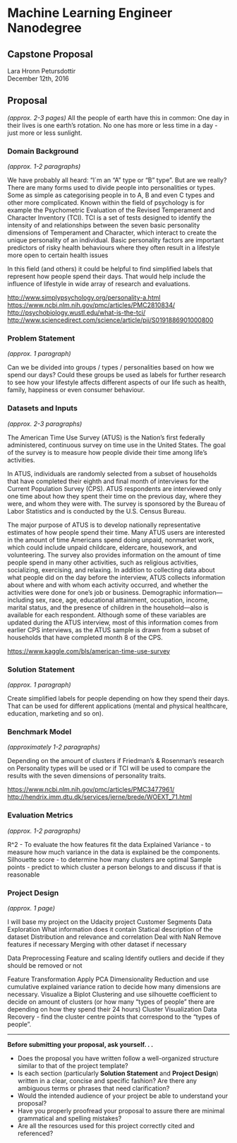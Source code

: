 # Machine Learning Engineer Nanodegree
## Capstone Proposal
Lara Hronn Petursdottir  
December 12th, 2016

## Proposal
_(approx. 2-3 pages)_
All the people of earth have this in common: One day in their lives is one earth’s rotation. No one has more or less time in a day - just more or less sunlight.

### Domain Background
_(approx. 1-2 paragraphs)_

We have probably all heard: “I´m an “A” type or “B” type”. But are we really? 
There are many forms used to divide people into personalities or types. Some as simple as categorising people in to A, B and even C types and other more complicated. Known within the field of psychology is for example the Psychometric Evaluation of the Revised Temperament and Character Inventory (TCI). TCI is a set of tests designed to identify the intensity of and relationships between the seven basic personality dimensions of Temperament and Character, which interact to create the unique personality of an individual. Basic personality factors are important predictors of risky health behaviours where they often result in a lifestyle more open to certain health issues

In this field (and others) it could be helpful to find simplified labels that represent how people spend their days. That would help include the influence of lifestyle in wide array of research and evaluations.

http://www.simplypsychology.org/personality-a.html
https://www.ncbi.nlm.nih.gov/pmc/articles/PMC2810834/
http://psychobiology.wustl.edu/what-is-the-tci/
http://www.sciencedirect.com/science/article/pii/S0191886901000800

### Problem Statement
_(approx. 1 paragraph)_

Can we be divided into groups / types / personalities based on how we spend our days? Could these groups be used as labels for further research to see how your lifestyle affects different aspects of our life such as health, family, happiness or even consumer behaviour.

### Datasets and Inputs
_(approx. 2-3 paragraphs)_

The American Time Use Survey (ATUS) is the Nation’s first federally administered, continuous survey on time use in the United States. The goal of the survey is to measure how people divide their time among life’s activities.

In ATUS, individuals are randomly selected from a subset of households that have completed their eighth and final month of interviews for the Current Population Survey (CPS). ATUS respondents are interviewed only one time about how they spent their time on the previous day, where they were, and whom they were with. The survey is sponsored by the Bureau of Labor Statistics and is conducted by the U.S. Census Bureau.

The major purpose of ATUS is to develop nationally representative estimates of how people spend their time. Many ATUS users are interested in the amount of time Americans spend doing unpaid, nonmarket work, which could include unpaid childcare, eldercare, housework, and volunteering. The survey also provides information on the amount of time people spend in many other activities, such as religious activities, socializing, exercising, and relaxing. In addition to collecting data about what people did on the day before the interview, ATUS collects information about where and with whom each activity occurred, and whether the activities were done for one’s job or business. Demographic information—including sex, race, age, educational attainment, occupation, income, marital status, and the presence of children in the household—also is available for each respondent. Although some of these variables are updated during the ATUS interview, most of this information comes from earlier CPS interviews, as the ATUS sample is drawn from a subset of households that have completed month 8 of the CPS.

https://www.kaggle.com/bls/american-time-use-survey

### Solution Statement
_(approx. 1 paragraph)_

Create simplified labels for people depending on how they spend their days. That can be used for different applications (mental and physical healthcare, education, marketing and so on).

### Benchmark Model
_(approximately 1-2 paragraphs)_

Depending on the amount of clusters if Friedman’s & Rosenman’s research on Personality types will be used or if TCI will be used to compare the results with the seven dimensions of personality traits.

https://www.ncbi.nlm.nih.gov/pmc/articles/PMC3477961/
http://hendrix.imm.dtu.dk/services/jerne/brede/WOEXT_71.html

### Evaluation Metrics
_(approx. 1-2 paragraphs)_

R^2 - To evaluate the how features fit the data
Explained Variance - to measure how much variance in the data is explained be the components.
Silhouette score - to determine how many clusters are optimal
Sample points - predict to which cluster a person belongs to and discuss if that is reasonable

### Project Design
_(approx. 1 page)_

I will base my project on the Udacity project Customer Segments
Data Exploration
	What information does it contain
	Statical description of the dataset
	Distribution and relevance and correlation
	Deal with NaN
	Remove features if necessary
	Merging with other dataset if necessary
	
Data Preprocessing
	Feature and scaling
	Identify outliers and decide if they should be removed or not

Feature Transformation
	Apply PCA
	Dimensionality Reduction and use cumulative explained variance ration to decide how many dimensions are necessary. 
	Visualize a Biplot
	Clustering and use silhouette coefficient to decide on amount of clusters (or how many “types of people” there are depending on how they spend their 24 hours)
	Cluster Visualization
	Data Recovery - find the cluster centre points that correspond to the “types of people”.



-----------

**Before submitting your proposal, ask yourself. . .**

- Does the proposal you have written follow a well-organized structure similar to that of the project template?
- Is each section (particularly **Solution Statement** and **Project Design**) written in a clear, concise and specific fashion? Are there any ambiguous terms or phrases that need clarification?
- Would the intended audience of your project be able to understand your proposal?
- Have you properly proofread your proposal to assure there are minimal grammatical and spelling mistakes?
- Are all the resources used for this project correctly cited and referenced?
